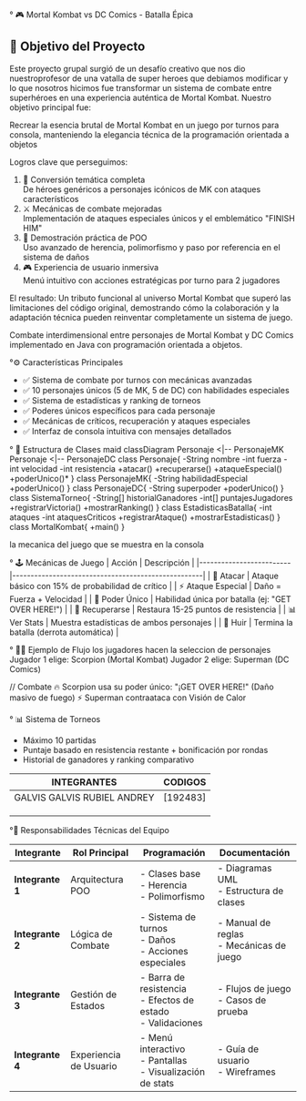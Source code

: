 
° 🎮 Mortal Kombat vs DC Comics - Batalla Épica

## 🎯 Objetivo del Proyecto

Este proyecto grupal surgió de un desafío creativo que nos dio nuestroprofesor de una vatalla de super heroes que debiamos modificar y lo que nosotros hicimos fue transformar un sistema de combate entre superhéroes en una experiencia auténtica de Mortal Kombat. Nuestro objetivo principal fue:

Recrear la esencia brutal de Mortal Kombat en un juego por turnos para consola, manteniendo la elegancia técnica de la programación orientada a objetos

Logros clave que perseguimos:
1. 🔄 Conversión temática completa  
   De héroes genéricos a personajes icónicos de MK con ataques característicos
2. ⚔️ Mecánicas de combate mejoradas  
   Implementación de ataques especiales únicos y el emblemático "FINISH HIM"
3. 🤝 Demostración práctica de POO  
   Uso avanzado de herencia, polimorfismo y paso por referencia en el sistema de daños
4. 🎮 Experiencia de usuario inmersiva  
   Menú intuitivo con acciones estratégicas por turno para 2 jugadores

El resultado: Un tributo funcional al universo Mortal Kombat que superó las limitaciones del código original, demostrando cómo la colaboración y la adaptación técnica pueden reinventar completamente un sistema de juego.



Combate interdimensional entre personajes de Mortal Kombat y DC Comics implementado en Java con programación orientada a objetos.

°⚙️ Características Principales
- ✅ Sistema de combate por turnos con mecánicas avanzadas
- ✅ 10 personajes únicos (5 de MK, 5 de DC) con habilidades especiales
- ✅ Sistema de estadísticas y ranking de torneos
- ✅ Poderes únicos específicos para cada personaje
- ✅ Mecánicas de críticos, recuperación y ataques especiales
- ✅ Interfaz de consola intuitiva con mensajes detallados

° 🧩 Estructura de Clases
maid
classDiagram
  Personaje <|-- PersonajeMK
  Personaje <|-- PersonajeDC
   class Personaje{
     -String nombre
     -int fuerza
     -int velocidad
     -int resistencia
     +atacar()
     +recuperarse()
     +ataqueEspecial()
     +poderUnico()*
   }
  class PersonajeMK{
    -String habilidadEspecial
    +poderUnico()
  }
  class PersonajeDC{
    -String superpoder
    +poderUnico()
  }
  class SistemaTorneo{
    -String[] historialGanadores
    -int[] puntajesJugadores
    +registrarVictoria()
    +mostrarRanking()
  }
  class EstadisticasBatalla{
    -int ataques
    -int ataquesCriticos
    +registrarAtaque()
    +mostrarEstadisticas()
  }
  class MortalKombat{
    +main()
  }


la mecanica del juego que se muestra en la consola 

° 🕹️ Mecánicas de Juego
| Acción                  | Descripción                                        |
|-------------------------|----------------------------------------------------|
| 👊   Atacar            | Ataque básico con 15% de probabilidad de crítico   |
| ⚡   Ataque Especial   | Daño = Fuerza + Velocidad                          |
| 🌟   Poder Único       | Habilidad única por batalla (ej: "GET OVER HERE!") |
| 💚   Recuperarse       | Restaura 15-25 puntos de resistencia               |
| 📊   Ver Stats         | Muestra estadísticas de ambos personajes           |
| 🏃   Huir              | Termina la batalla (derrota automática)            |

° 🧑‍💻 Ejemplo de Flujo
los jugadores hacen la seleccion de personajes 
Jugador 1 elige: Scorpion (Mortal Kombat)
Jugador 2 elige: Superman (DC Comics)

// Combate
🔥 Scorpion usa su poder único: 
"¡GET OVER HERE!" (Daño masivo de fuego)
⚡ Superman contraataca con Visión de Calor

° 📊 Sistema de Torneos
- Máximo 10 partidas
- Puntaje basado en resistencia restante + bonificación por rondas
- Historial de ganadores y ranking comparativo


INTEGRANTES                       |  CODIGOS     |
----------------------------------|--------------|
GALVIS GALVIS RUBIEL ANDREY       | [192483]     |
                                  |              |
                                  |              |
                                  |              |

°👥 Responsabilidades Técnicas del Equipo

| Integrante       | Rol Principal               | Programación                                                    | Documentación                              |
|------------------|-----------------------------|-----------------------------------------------------------------|--------------------------------------------|
| **Integrante 1** | Arquitectura POO            | - Clases base<br>- Herencia<br>- Polimorfismo                   | - Diagramas UML<br>- Estructura de clases  |
| **Integrante 2** | Lógica de Combate           | - Sistema de turnos<br>- Daños<br>- Acciones especiales         | - Manual de reglas<br>- Mecánicas de juego |
| **Integrante 3** | Gestión de Estados          | - Barra de resistencia<br>- Efectos de estado<br>- Validaciones | - Flujos de juego<br>- Casos de prueba     |
| **Integrante 4** | Experiencia de Usuario      | - Menú interactivo<br>- Pantallas<br>- Visualización de stats   | - Guía de usuario<br>- Wireframes          |

